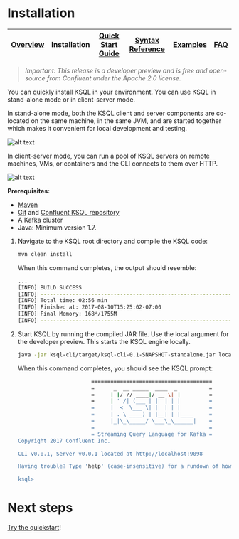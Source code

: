 # Installation

| [Overview](/docs/) | Installation | [Quick Start Guide](/docs/quickstart/) | [Syntax Reference](/docs/syntax-reference.md) | [Examples](/docs/examples.md) | [FAQ](/docs/faq.md)  |
|----------|--------------|-------------|------------------|------------------|------------------|

> *Important: This release is a *developer preview* and is free and open-source from Confluent under the Apache 2.0 license.*

You can quickly install KSQL in your environment. You can use KSQL in stand-alone mode or in client-server mode.

In stand-alone mode, both the KSQL client and server components are co-located on the same machine, in the same JVM, and are started together which makes it convenient for local development and testing.

![alt text](https://user-images.githubusercontent.com/2977624/29090610-f4b11096-7c34-11e7-8a63-85c9ead22bc3.png)

In client-server mode, you can run a pool of KSQL servers on remote machines, VMs, or containers and the CLI connects to them over HTTP.

![alt text](https://user-images.githubusercontent.com/2977624/29090617-fab5e930-7c34-11e7-9eee-0554192854d5.png)

**Prerequisites:**

- [Maven](https://maven.apache.org/install.html)
- [Git](https://git-scm.com/downloads) and [Confluent KSQL repository](https://github.com/confluentinc/ksql)
- A Kafka cluster
- Java: Minimum version 1.7. 

1.  Navigate to the KSQL root directory and compile the KSQL code:

	```bash
	mvn clean install
	```

	When this command completes, the output should resemble:

	```bash
	...
	[INFO] BUILD SUCCESS
	[INFO] ------------------------------------------------------------------------
	[INFO] Total time: 02:56 min
	[INFO] Finished at: 2017-08-10T15:25:02-07:00
	[INFO] Final Memory: 168M/1755M
	[INFO] ------------------------------------------------------------------------
	```

1.  Start KSQL by running the compiled JAR file. Use the local argument for the developer preview. This starts the KSQL engine locally.

	```bash
	java -jar ksql-cli/target/ksql-cli-0.1-SNAPSHOT-standalone.jar local
	```

	When this command completes, you should see the KSQL prompt:

	```bash
	                       ======================================
	                       =      _  __ _____  ____  _          =
	                       =     | |/ // ____|/ __ \| |         =
	                       =     | ' /| (___ | |  | | |         =
	                       =     |  <  \___ \| |  | | |         =
	                       =     | . \ ____) | |__| | |____     =
	                       =     |_|\_\_____/ \___\_\______|    =
	                       =                                    =
	                       = Streaming Query Language for Kafka =
	Copyright 2017 Confluent Inc.                         

	CLI v0.0.1, Server v0.0.1 located at http://localhost:9098

	Having trouble? Type 'help' (case-insensitive) for a rundown of how things work!

	ksql> 
	```


# Next steps
[Try the quickstart](#Quickstart-Guide)!